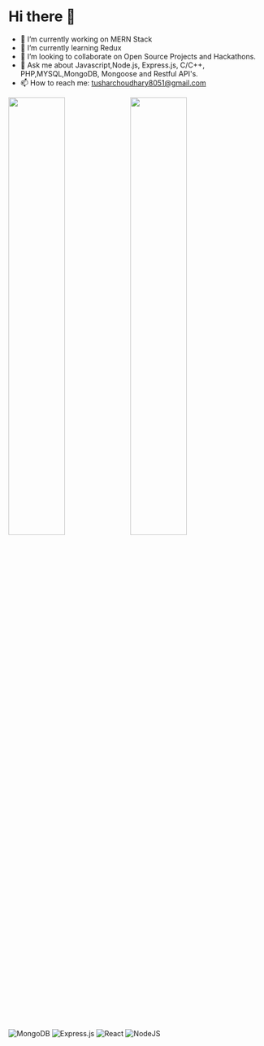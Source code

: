 # Hi there 👋
 
- 🔭 I’m currently working on MERN Stack
- 🌱 I’m currently learning Redux
- 👯 I’m looking to collaborate on Open Source Projects and Hackathons.
- 💬 Ask me about Javascript,Node.js, Express.js, C/C++, PHP,MYSQL,MongoDB, Mongoose and Restful API's.
- 📫 How to reach me: tusharchoudhary8051@gmail.com

<img align="left"  width="47%" src="https://github-readme-stats.vercel.app/api?username=tush16&show_icons=true&theme=dark"/>

<img align="left" width="47%" src="https://github-readme-stats.vercel.app/api/top-langs/?username=tush16&layout=compact"/>

![MongoDB](https://img.shields.io/badge/MongoDB-%234ea94b.svg?style=for-the-badge&logo=mongodb&logoColor=white)
![Express.js](https://img.shields.io/badge/express.js-%23404d59.svg?style=for-the-badge&logo=express&logoColor=%2361DAFB)
![React](https://img.shields.io/badge/react-%2320232a.svg?style=for-the-badge&logo=react&logoColor=%2361DAFB)
![NodeJS](https://img.shields.io/badge/node.js-6DA55F?style=for-the-badge&logo=node.js&logoColor=white)
